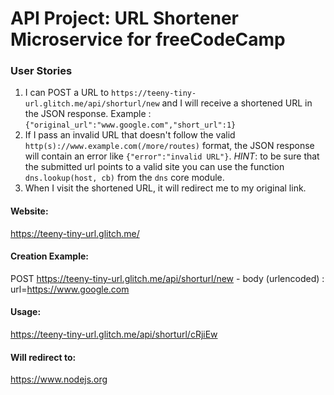 # API Project: URL Shortener Microservice for freeCodeCamp


### User Stories

1. I can POST a URL to `https://teeny-tiny-url.glitch.me/api/shorturl/new` and I will receive a shortened URL in the JSON response. Example : `{"original_url":"www.google.com","short_url":1}`
2. If I pass an invalid URL that doesn't follow the valid `http(s)://www.example.com(/more/routes)` format, the JSON response will contain an error like `{"error":"invalid URL"}`. *HINT*: to be sure that the submitted url points to a valid site you can use the function `dns.lookup(host, cb)` from the `dns` core module.
3. When I visit the shortened URL, it will redirect me to my original link.

#### Website:
https://teeny-tiny-url.glitch.me/

#### Creation Example:

POST https://teeny-tiny-url.glitch.me/api/shorturl/new - body (urlencoded) :  url=https://www.google.com

#### Usage:

https://teeny-tiny-url.glitch.me/api/shorturl/cRjiEw

#### Will redirect to:

https://www.nodejs.org